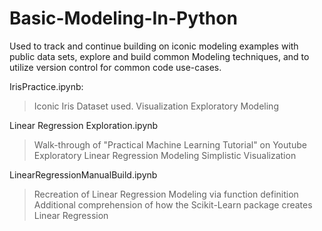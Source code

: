# Basic-Modeling-In-Python
Used to track and continue building on iconic modeling examples with public data sets,
explore and build common Modeling techniques, 
and to utilize version control for common code use-cases.

IrisPractice.ipynb:
  > Iconic Iris Dataset used.
  > Visualization
  > Exploratory Modeling
  
Linear Regression Exploration.ipynb
  > Walk-through of "Practical Machine Learning Tutorial" on Youtube
  > Exploratory Linear Regression Modeling
  > Simplistic Visualization
  
 LinearRegressionManualBuild.ipynb
  > Recreation of Linear Regression Modeling via function definition
  > Additional comprehension of how the Scikit-Learn package creates Linear Regression
